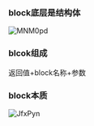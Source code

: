 ### block底层是结构体
![MNM0pd](https://gitee.com/threecornerstones/ThreeCornerstones_Pic/raw/master/uPic/MNM0pd.png)

### blcok组成
返回值+block名称+参数

### block本质
![JfxPyn](https://gitee.com/threecornerstones/ThreeCornerstones_Pic/raw/master/uPic/JfxPyn.png)